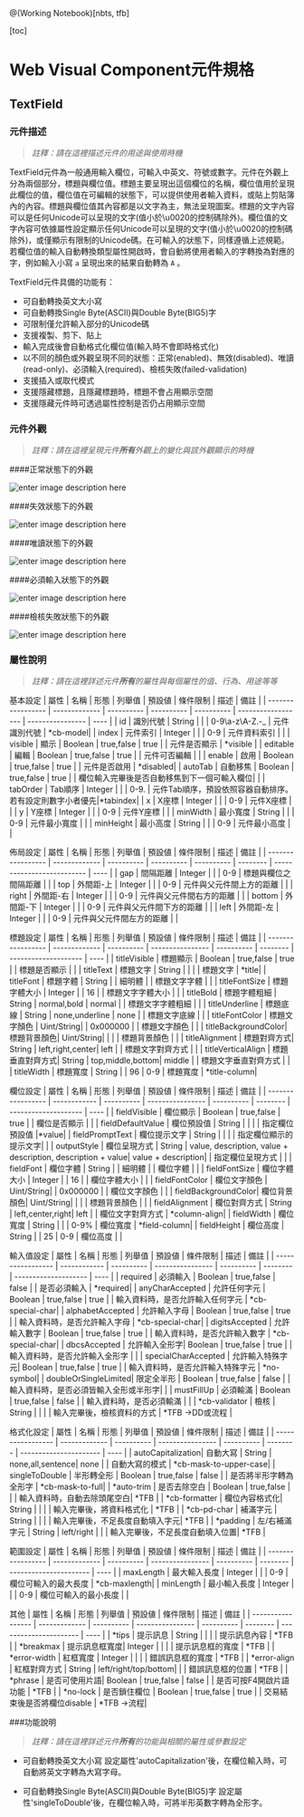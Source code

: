@(Working Notebook)[nbts, tfb]

[toc]


# Web Visual Component元件規格

## TextField

### 元件描述

> *註釋：請在這裡描述元件的用途與使用時機*

TextField元件為一般通用輸入欄位，可輸入中英文、符號或數字。元件在外觀上分為兩個部分，標題與欄位值。標題主要呈現出這個欄位的名稱，欄位值用於呈現此欄位的值，欄位值在可編輯的狀態下，可以提供使用者輸入資料，或貼上剪貼簿內的內容。標題與欄位值其內容都是以文字為主，無法呈現圖案。標題的文字內容可以是任何Unicode可以呈現的文字(值小於\u0020的控制碼除外)。欄位值的文字內容可依據屬性設定顯示任何Unicode可以呈現的文字(值小於\u0020的控制碼除外)，或僅顯示有限制的Unicode碼。在可輸入的狀態下，同樣遵循上述規範。若欄位值的輸入自動轉換類型屬性開啟時，會自動將使用者輸入的字轉換為對應的字，例如輸入小寫 `a` 呈現出來的結果自動轉為 `A` 。 

TextField元件具備的功能有：

- 可自動轉換英文大小寫
- 可自動轉換Single Byte(ASCII)與Double Byte(BIG5)字
- 可限制僅允許輸入部分的Unicode碼
- 支援複製、剪下、貼上
- 輸入完成後會自動格式化欄位值(輸入時不會即時格式化)
- 以不同的顏色或外觀呈現不同的狀態：正常(enabled)、無效(disabled)、唯讀(read-only)、必須輸入(required)、檢核失敗(failed-validation)
- 支援插入或取代模式
- 支援隱藏標題，且隱藏標題時，標題不會占用顯示空間
- 支援隱藏元件時可透過屬性控制是否仍占用顯示空間

### 元件外觀

> *註釋：請在這裡呈現元件**所有**外觀上的變化與該外觀顯示的時機*

####正常狀態下的外觀

![enter image description here](http://alphalab.cechire.com/gitblit/raw/infinity-documents.git/issue1058/docno!001058!1493103512619.png)

####失效狀態下的外觀

![enter image description here](http://alphalab.cechire.com/gitblit/raw/infinity-documents.git/issue1058/docno!001058!1493103423609.png)

####唯讀狀態下的外觀

![enter image description here](http://alphalab.cechire.com/gitblit/raw/infinity-documents.git/issue1058/docno!001058!1493103599239.png)

####必須輸入狀態下的外觀

![enter image description here](http://alphalab.cechire.com/gitblit/raw/infinity-documents.git/issue1058/docno!001058!1493103645608.png)

####檢核失敗狀態下的外觀

![enter image description here](http://alphalab.cechire.com/gitblit/raw/infinity-documents.git/issue1058/docno!001058!1493104287343.png)

### 屬性說明

> *註釋：請在這裡詳述元件**所有**的屬性與每個屬性的值、行為、用途等等*

基本設定
|       屬性        |     名稱      |    形態    |   列舉值   |   預設値   |      條件限制      |       描述       | 備註 |
| ----------------- | ------------- | ---------- | ---------- | ---------- | ------------------ | ---------------- | ---- |
| id                | 識別代號      | String     |            |            | 0-9\a-z\A-Z\.\-\_  | 元件識別代號     | *cb-model|
| index             | 元件索引      | Integer    |            |            | 0-9                | 元件資料索引     |      |
| visible           | 顯示          | Boolean    | true,false | true       |                    | 元件是否顯示     | *visible |
| editable          | 編輯          | Boolean    | true,false | true       |                    | 元件可否編輯     |      |
| enable            | 啟用          | Boolean    | true,false | true       |                    | 元件是否啟用     | *disabled|
| autoTab           | 自動移焦      | Boolean    | true,false | true       |                    | 欄位輸入完畢後是否自動移焦到下一個可輸入欄位|      |
| tabOrder          | Tab順序       | Integer    |            |            | 0-9.               | 元件Tab順序，預設依照容器自動排序。若有設定則數字小者優先|*tabindex|
| x                 | X座標         | Integer    |            |            | 0-9                | 元件X座標        |      |
| y                 | Y座標         | Integer    |            |            | 0-9                | 元件Y座標        |      |
| minWidth          | 最小寬度      | String     |            |            | 0-9                | 元件最小寬度     |      |
| minHeight         | 最小高度      | String     |            |            | 0-9                | 元件最小高度     |      |

	
佈局設定
|       屬性        |     名稱      |    形態    |   列舉值   |   預設値   | 條件限制 |            描述            | 備註 |
| ----------------- | ------------- | ---------- | ---------- | ---------- | -------- | -------------------------- | ---- |
| gap               | 間隔距離      | Integer    |            |            | 0-9      | 標題與欄位之間隔距離       |      |
| top               | 外間距-上     | Integer    |            |            | 0-9      | 元件與父元件間上方的距離   |      |
| right             | 外間距-右     | Integer    |            |            | 0-9      | 元件與父元件間右方的距離   |      |
| bottom            | 外間距-下     | Integer    |            |            | 0-9      | 元件與父元件間下方的距離   |      |
| left              | 外間距-左     | Integer    |            |            | 0-9      | 元件與父元件間左方的距離   |      |


標題設定
|       屬性        |     名稱      |    形態    |      列舉值      |   預設値   | 條件限制 |         描述         | 備註 |
| ----------------- | ------------- | ---------- | ---------------- | ---------- | -------- | -------------------- | ---- |
| titleVisible      | 標題顯示      | Boolean    | true,false       | true       |          | 標題是否顯示         |      |
| titleText         | 標題文字      | String     |                  |            |          | 標題文字             | *title|
| titleFont         | 標題字體      | String     |                  | 細明體     |          | 標題文字字體         |      |
| titleFontSize     | 標題字體大小  | Integer    |                  | 16         |          | 標題文字字體大小     |      |
| titleBold         | 標題字體粗細  | String     | normal,bold      | normal     |          | 標題文字字體粗細     |      |
| titleUnderline    | 標題底線      | String     | none,underline   | none       |          | 標題文字底線         |      |
| titleFontColor    | 標題文字顏色  | Uint/String|                  | 0x000000   |          | 標題文字顏色         |      |
| titleBackgroundColor| 標題背景顏色| Uint/String|                  |            |          | 標題背景顏色         |      |
| titleAlignment      | 標題對齊方式| String     | left,right,center| left       |          | 標題文字對齊方式     |      |
| titleVerticalAlign  | 標題垂直對齊方式| String | top,middle,bottom| middle     |          | 標題文字垂直對齊方式 |      |
| titleWidth          | 標題寬度    | String     |                  | 96         | 0-9      | 標題寬度             | *title-column|


欄位設定
|       屬性        |     名稱      |    形態    |      列舉值      |   預設値   | 條件限制 |         描述         | 備註 |
| ----------------- | ------------  | ---------- | ---------------- | ---------- | -------- | -------------------- | ---- |
| fieldVisible      | 欄位顯示      | Boolean    | true,false       | true       |          | 欄位是否顯示         |      |
| fieldDefaultValue | 欄位預設值    | String     |                  |            |          | 指定欄位預設值       |*value|
| fieldPromptText   | 欄位提示文字  | String     |                  |            |          | 指定欄位顯示的提示文字|     |
| outputStyle       | 欄位呈現方式  | String     | value, description, value + description, description + value| value + description|  | 指定欄位呈現方式   |   |
| fieldFont         | 欄位字體      | String     |                  | 細明體     |          | 欄位字體             |      |
| fieldFontSize     | 欄位字體大小  | Integer    |                  | 16         |          | 欄位字體大小         |      |
| fieldFontColor    | 欄位文字顏色  | Uint/String|                  | 0x000000   |          | 欄位文字顏色         |      |
| fieldBackgroundColor| 欄位背景顏色| Uint/String|                  |            |          | 標題背景顏色         |      |
| fieldAlignment    | 欄位對齊方式  | String     | left,center,right| left       |          | 欄位文字對齊方式     | *column-align|
| fieldWidth        | 欄位寬度      | String     |                  |            | 0-9%     | 欄位寬度             | *field-column|
| fieldHeight       | 欄位高度      | String     |                  | 25         | 0-9      | 欄位高度             |      |


輸入值設定
|       屬性        |     名稱      |    形態    |      列舉值      |   預設値   | 條件限制 |         描述         | 備註 |
| ----------------- | ------------  | ---------- | ---------------- | ---------- | -------- | -------------------- | ---- |
| required          | 必須輸入      | Boolean    | true,false       | false      |          | 是否必須輸入         | *required|
| anyCharAccepted   | 允許任何字元  | Boolean    | true,false       | true       |          | 輸入資料時，是否允許輸入任何字元 | *cb-special-char|
| alphabetAccepted  | 允許輸入字母  | Boolean    | true,false       | true       |          | 輸入資料時，是否允許輸入字母     | *cb-special-char|
| digitsAccepted    | 允許輸入數字  | Boolean    | true,false       | true       |          | 輸入資料時，是否允許輸入數字     | *cb-special-char|
| dbcsAccepted      | 允許輸入全形字| Boolean    | true,false       | true       |          | 輸入資料時，是否允許輸入全形字   |      |
| specialCharAccepted  | 允許輸入特殊字元| Boolean   | true,false   | true       |          | 輸入資料時，是否允許輸入特殊字元 | *no-symbol|
| doubleOrSingleLimited| 限定全半形      | Boolean   | true,false   | false      |          | 輸入資料時，是否必須皆輸入全形或半形字|      |
| mustFillUp        | 必須輸滿      | Boolean    | true,false       | false      |          | 輸入資料時，是否必須輸滿         |      |
| *cb-validator     | 檢核          | String     |                  |            |          | 輸入完畢後，檢核資料的方式 | *TFB ->DD或流程 |


格式化設定
|       屬性        |      名稱     |    形態    |      列舉值      |   預設値   | 條件限制 |          描述          | 備註 |
| ----------------- | ------------- | ---------- | ---------------- | ---------- | -------- | ---------------------- | ---- |
| autoCapitalization| 自動大寫      | String     | none,all,sentence| none       |          | 自動大寫的模式         | *cb-mask-to-upper-case|
| singleToDouble    | 半形轉全形    | Boolean    | true,false       | false      |          | 是否將半形字轉為全形字 | *cb-mask-to-full|
| *auto-trim        | 是否去除空白  | Boolean    | true,false       |            |          | 輸入資料時，自動去除頭尾空白| *TFB |
| *cb-formatter     | 欄位內容格式化| String     |                  |            |          | 輸入完畢後，將資料格式化    | *TFB |
| *cb-pd-char       | 補滿字元      | String     |                  |            |          | 輸入完畢後，不足長度自動填入字元| *TFB |
| *padding          | 左/右補滿字元 | String     | left/right       |            |          | 輸入完畢後，不足長度自動填入位置| *TFB |


範圍設定
|       屬性        |      名稱     |    形態    |      列舉值      |   預設値   | 條件限制 |          描述          | 備註 |
| ----------------- | ------------- | ---------- | ---------------- | ---------- | -------- | ---------------------- | ---- |
| maxLength         | 最大輸入長度  | Integer    |                  |            | 0-9      | 欄位可輸入的最大長度   | *cb-maxlength|
| minLength         | 最小輸入長度  | Integer    |                  |            | 0-9      | 欄位可輸入的最小長度   |      |

其他
|       屬性        |      名稱     |    形態    |      列舉值      |   預設値   | 條件限制 |          描述          | 備註 |
| ----------------- | ------------- | ---------- | ---------------- | ---------- | -------- | ---------------------- | ---- |
| *tips             | 提示訊息      | String     |                  |            |          | 提示訊息內容           | *TFB |
| *breakmax         | 提示訊息框寬度| Integer    |                  |            |          | 提示訊息框的寬度       | *TFB |
| *error-width      | 紅框寬度      | Integer    |                  |            |          | 錯誤訊息框的寬度       | *TFB |
| *error-align      | 紅框對齊方式  | String     | left/right/top/bottom|        |          | 錯誤訊息框的位置       | *TFB |
| *phrase           | 是否可使用片語| Boolean    | true,false       | false      |          | 是否可按F4開啟片語功能 | *TFB |
| *no-lock          | 是否鎖住欄位  | Boolean    | true,false       | true       |          | 交易結束後是否將欄位disable | *TFB ->流程|


###功能說明

> *註釋：請在這裡詳述元件**所有**的功能與相關的屬性或參數設定*

- 可自動轉換英文大小寫
設定屬性'autoCapitalization'後，在欄位輸入時，可自動將英文字轉為大寫字母。

- 可自動轉換Single Byte(ASCII)與Double Byte(BIG5)字
設定屬性'singleToDouble'後，在欄位輸入時，可將半形英數字轉為全形字。